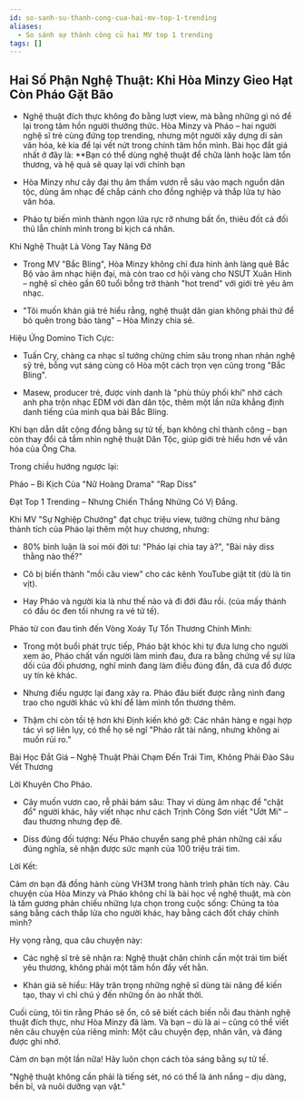 ```yaml
---
id: so-sanh-su-thanh-cong-cua-hai-mv-top-1-trending
aliases:
  - So sánh sự thành công củ hai MV top 1 trending
tags: []
---
```



 ## Hai Số Phận Nghệ Thuật: Khi Hòa Minzy Gieo Hạt Còn Pháo Gặt Bão  


- Nghệ thuật đích thực không đo bằng lượt view, mà bằng những gì nó để lại trong tâm hồn người thưởng thức. Hòa Minzy và Pháo – hai người nghệ sĩ trẻ cùng đứng top trending, nhưng một người xây dựng di sản văn hóa, kẻ kia để lại vết nứt trong chính tâm hồn mình. Bài học đắt giá nhất ở đây là: **Bạn có thể dùng nghệ thuật để chữa lành hoặc làm tổn thương, và hệ quả sẽ quay lại với chính bạn

- Hòa Minzy như cây đại thụ âm thầm vươn rễ sâu vào mạch nguồn dân tộc, dùng âm nhạc để chắp cánh cho đồng nghiệp và thắp lửa tự hào văn hóa.  

- Pháo tự biến mình thành ngọn lửa rực rỡ nhưng bất ổn, thiêu đốt cả đối thủ lẫn chính mình trong bi kịch cá nhân.  

Khi Nghệ Thuật Là Vòng Tay Nâng Đỡ  

- Trong MV "Bắc Bling", Hòa Minzy không chỉ đưa hình ảnh làng quê Bắc Bộ vào âm nhạc hiện đại, mà còn trao cơ hội vàng cho NSƯT Xuân Hinh – nghệ sĩ chèo gần 60 tuổi bỗng trở thành "hot trend" với giới trẻ yêu âm nhạc.  

- "Tôi muốn khán giả trẻ hiểu rằng, nghệ thuật dân gian không phải thứ để bỏ quên trong bảo tàng" – Hòa Minzy chia sẻ.  

Hiệu Ứng Domino Tích Cực:

- Tuấn Cry, chàng ca nhạc sĩ tưởng chừng chìm sâu trong nhan nhản nghệ sỹ trẻ, bỗng vụt sáng cùng cô Hòa một cách trọn vẹn cũng trong "Bắc Bling".  

- Masew, producer trẻ, được vinh danh là "phù thủy phối khí" nhờ cách anh pha trộn nhạc EDM với đàn dân tộc, thêm một lần nữa khẳng định danh tiếng của mình qua bài Bắc Bling.  

Khi bạn dẫn dắt cộng đồng bằng sự tử tế, bạn không chỉ thành công – bạn còn thay đổi cả tầm nhìn nghệ thuật Dân Tộc, giúp giới trẻ hiểu hơn về văn hóa của Ông Cha.  

Trong chiều hướng ngược lại:

Pháo – Bi Kịch Của "Nữ Hoàng Drama" "Rap Diss"  

Đạt Top 1 Trending – Nhưng Chiến Thắng Nhửng Có Vị Đắng.

Khi MV "Sự Nghiệp Chướng" đạt chục triệu view, tưởng chừng như bảng thành tích của Pháo lại thêm một huy chương, nhưng:  

- 80% bình luận là soi mói đời tư: "Pháo lại chia tay à?", "Bài này diss thằng nào thế?"  

- Cô bị biến thành "mồi câu view" cho các kênh YouTube giật tít (dù là tin vịt).  

- Hay Pháo và người kia là như thế nào và đi đới đâu rồi. (của mấy thánh có đầu óc đen tối nhưng ra vẻ tử tế).


Pháo từ con đau tình đến Vòng Xoáy Tự Tổn Thương Chính Mình:  

- Trong một buổi phát trực tiếp, Pháo bật khóc khi tự đưa lưng cho người xem áo, Pháo chất vấn người làm mình đau, đưa ra bằng chứng về sự lừa dối của đối phương, nghĩ mình đang làm điều đúng đắn, đã cưa đổ được uy tín kẻ khác.

- Nhưng điều ngược lại đang xảy ra. Pháo đâu biết được rằng nình đang trao cho người khác vũ khí để làm mình tổn thương thêm.  

- Thậm chi còn tồi tệ hơn khi Định kiến khó gỡ: Các nhãn hàng e ngại hợp tác vì sợ liên lụy, có thể họ sẽ ngĩ "Pháo rất tài năng, nhưng không ai muốn rủi ro."  

 Bài Học Đắt Giá – Nghệ Thuật Phải Chạm Đến Trái Tim, Không Phải Đào Sâu Vết Thương  

Lời Khuyên Cho Pháo.

- Cây muốn vươn cao, rễ phải bám sâu: Thay vì dùng âm nhạc để "chặt đổ" người khác, hãy viết nhạc như cách Trịnh Công Sơn viết "Ướt Mi" – đau thương nhưng đẹp đẽ.  

- Diss đúng đối tượng: Nếu Pháo chuyển sang phê phán những cái xấu đúng nghĩa, sẽ nhận được sức mạnh của 100 triệu trái tim.  

Lời Kết:

Cảm ơn bạn đã đồng hành cùng VH3M trong hành trình phân tích này. Câu chuyện của Hòa Minzy và Pháo không chỉ là bài học về nghệ thuật, mà còn là tấm gương phản chiếu những lựa chọn trong cuộc sống: Chúng ta tỏa sáng bằng cách thắp lửa cho người khác, hay bằng cách đốt cháy chính mình?  

Hy vọng rằng, qua câu chuyện này:  

- Các nghệ sĩ trẻ sẽ nhận ra: Nghệ thuật chân chính cần một trái tim biết yêu thương, không phải một tâm hồn đầy vết hằn.  

- Khán giả sẽ hiểu: Hãy trân trọng những nghệ sĩ dùng tài năng để kiến tạo, thay vì chỉ chú ý đến những ồn ào nhất thời.  

Cuối cùng, tôi tin rằng Pháo sẽ ổn, cô sẽ biết cách biến nỗi đau thành nghệ thuật đích thực, như Hòa Minzy đã làm. Và bạn – dù là ai – cũng có thể viết nên câu chuyện của riêng mình: Một câu chuyện đẹp, nhân văn, và đáng được ghi nhớ.  

Cảm ơn bạn một lần nữa! Hãy luôn chọn cách tỏa sáng bằng sự tử tế.

"Nghệ thuật không cần phải là tiếng sét, nó có thể là ánh nắng – dịu dàng, bền bỉ, và nuôi dưỡng vạn vật."



